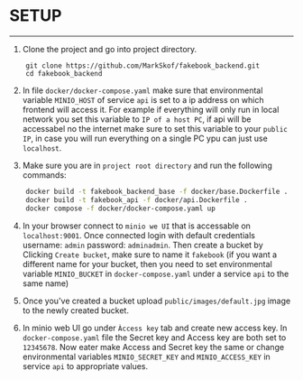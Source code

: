 # SETUP

--------------
1. Clone the project and go into project directory.
```shell
    git clone https://github.com/MarkSkof/fakebook_backend.git
    cd fakebook_backend
```

2. In file `docker/docker-compose.yaml` make sure that environmental variable `MINIO_HOST` of service `api` is set to a ip address on which frontend will access it. For example if everything will only run in local network you set this variable to `IP of a host PC`, if api will be accessabel no the internet make sure to set this variable to your `public IP`, in case you will run everything on a single PC ypu can just use `localhost`.


3. Make sure you are in `project root directory` and run the following commands:
   
```sh
    docker build -t fakebook_backend_base -f docker/base.Dockerfile .
    docker build -t fakebook_api -f docker/api.Dockerfile .
    docker compose -f docker/docker-compose.yaml up
```

4. In your browser connect to `minio we UI` that is accessable on `localhost:9001`. Once connected login with default credentials username: `admin` password: `adminadmin`. Then create a bucket by Clicking `Create bucket`, make sure to name it `fakebook` (if you want a different name for your bucket, then you need to set environmental variable `MINIO_BUCKET` in `docker-compose.yaml` under a service `api` to the same name)



5. Once you've created a bucket upload `public/images/default.jpg` image to the newly created bucket.


6. In minio web UI go under `Àccess key` tab and create new access key. In `docker-compose.yaml` file the Secret key and Access key are both set to `12345678`. Now eater make Access and Secret key the same or change environmental variables `MINIO_SECRET_KEY` and `MINIO_ACCESS_KEY` in service `api` to appropriate values.

